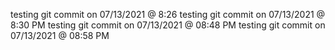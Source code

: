 testing git commit on 07/13/2021 @ 8:26
testing git commit on 07/13/2021 @ 8:30 PM
testing git commit on 07/13/2021 @ 08:48 PM
testing git commit on 07/13/2021 @ 08:58 PM
